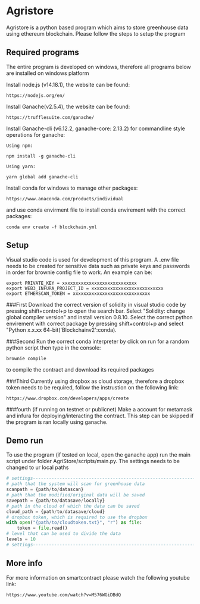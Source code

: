 # Agristore

Agristore is a python based program which aims to store greenhouse data using ethereum blockchain.
Please follow the steps to setup the program

## Required programs
The entire program is developed on windows, therefore all programs below are installed on windows platform

Install node.js (v14.18.1), the website can be found:
```
https://nodejs.org/en/
```

Install Ganache(v2.5.4), the website can be found:

```
https://trufflesuite.com/ganache/
```

Install Ganache-cli (v6.12.2, ganache-core: 2.13.2) for commandline style operations for ganache:
```
Using npm:

npm install -g ganache-cli

Using yarn:

yarn global add ganache-cli
```

Install conda for windows to manage other packages:
```
https://www.anaconda.com/products/individual
```
and use conda envirment file to install conda envirement with the correct packages: 
```
conda env create -f blockchain.yml
```
## Setup
Visual studio code is used for development of this program.
A .env file needs to be created for sensitive data such as private keys and passwords in order for brownie config file to work. An example can be:
```
export PRIVATE_KEY = xxxxxxxxxxxxxxxxxxxxxxxxxxxx
export WEB3_INFURA_PROJECT_ID = xxxxxxxxxxxxxxxxxxxxxxxxxxx
export ETHERSCAN_TOKEN = xxxxxxxxxxxxxxxxxxxxxxxxxxxxx
```
###First 
Download the correct version of solidity in visual studio code by pressing shift+control+p to open the search bar. Select "Solidity: change global compiler version" and install version 0.8.10.
Select the correct python envirement with correct package by pressing shift+control+p and select "Python x.x.xx 64-bit('Blockchainv2':conda).

###Second
Run the correct conda interpreter by click on run for a random python script then type in the console:
```
brownie compile
```
to compile the contract and download its required packages

###Third
Currently using dropbox as cloud storage, therefore a dropbox token needs to be required, follow the instrustion on the following link:
```
https://www.dropbox.com/developers/apps/create
```

###fourth (if running on testnet or publicnet)
Make a account for metamask and infura for deploying/interacting the contract. This step can be skipped if the program is ran locally using ganache.

## Demo run
To use the program (if tested on local, open the ganache app) run the main script under folder AgriStore/scripts/main.py. The settings needs to be changed to ur local paths
```python
# settings---------------------------------------------------------------------
# path that the system will scan for greenhouse data
scanpath = {path/to/datascan}
# path that the modified/original data will be saved
savepath = {path/to/datasave/locally}
# path in the cloud of which the data can be saved
cloud_path = {path/to/datasave/cloud}
# dropbox token, which is required to use the dropbox
with open("{path/to/cloudtoken.txt}", "r") as file:
    token = file.read()
# level that can be used to divide the data
levels = 10
# settings---------------------------------------------------------------------
```

## More info
For more information on smartcontract please watch the following youtube link:
```
https://www.youtube.com/watch?v=M576WGiDBdQ
```
